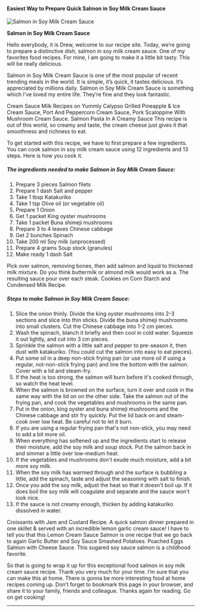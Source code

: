             

#### Easiest Way to Prepare Quick Salmon in Soy Milk Cream Sauce

![Salmon in Soy Milk Cream Sauce](https://img-global.cpcdn.com/recipes/4669552605528064/751x532cq70/salmon-in-soy-milk-cream-sauce-recipe-main-photo.jpg)

**Salmon in Soy Milk Cream Sauce**

Hello everybody, it is Drew, welcome to our recipe site. Today, we’re going to prepare a distinctive dish, salmon in soy milk cream sauce. One of my favorites food recipes. For mine, I am going to make it a little bit tasty. This will be really delicious.

Salmon in Soy Milk Cream Sauce is one of the most popular of recent trending meals in the world. It is simple, it’s quick, it tastes delicious. It’s appreciated by millions daily. Salmon in Soy Milk Cream Sauce is something which I’ve loved my entire life. They’re fine and they look fantastic.

Cream Sauce Milk Recipes on Yummly Calypso Grilled Pineapple & Ice Cream Sauce, Port And Peppercorn Cream Sauce, Pork Scaloppine With Mushroom Cream Sauce. Salmon Pasta In A Creamy Sauce This recipe is out of this world, so creamy and taste, the cream cheese just gives it that smoothness and richness to eat.

To get started with this recipe, we have to first prepare a few ingredients. You can cook salmon in soy milk cream sauce using 12 ingredients and 13 steps. Here is how you cook it.

##### The ingredients needed to make Salmon in Soy Milk Cream Sauce:

1.  Prepare 3 pieces Salmon filets
2.  Prepare 1 dash Salt and pepper
3.  Take 1 tbsp Katakuriko
4.  Take 1 tsp Olive oil (or vegetable oil)
5.  Prepare 1 Onion
6.  Get 1 packet King oyster mushrooms
7.  Take 1 packet Buna shimeji mushrooms
8.  Prepare 3 to 4 leaves Chinese cabbage
9.  Get 2 bunches Spinach
10.  Take 200 ml Soy milk (unprocessed)
11.  Prepare 4 grams Soup stock (granules)
12.  Make ready 1 dash Salt

Pick over salmon, removing bones, then add salmon and liquid to thickened milk mixture. Do you think buttermilk or almond milk would work as a. The resulting sauce pour over each steak. Cookies on Corn Starch and Condensed Milk Recipe.

##### Steps to make Salmon in Soy Milk Cream Sauce:

1.  Slice the onion thinly. Divide the king oyster mushrooms into 2-3 sections and slice into thin sticks. Divide the buna shimeji mushrooms into small clusters. Cut the Chinese cabbage into 1-2 cm pieces.
2.  Wash the spinach, blanch it briefly and then cool in cold water. Squeeze it out lightly, and cut into 3 cm pieces.
3.  Sprinkle the salmon with a little salt and pepper to pre-season it, then dust with katakuriko. (You could cut the salmon into easy to eat pieces).
4.  Put some oil in a deep non-stick frying pan (or use more oil if using a regular, not-non-stick frying pan) and line the bottom with the salmon. Cover with a lid and steam-fry.
5.  If the heat is too strong, the salmon will burn before it's cooked through, so watch the heat level.
6.  When the salmon is browned on the surface, turn it over and cook in the same way with the lid on on the other side. Take the salmon out of the frying pan, and cook the vegetables and mushrooms in the same pan.
7.  Put in the onion, king oyster and buna shimeji mushrooms and the Chinese cabbage and stir fry quickly. Put the lid back on and steam-cook over low heat. Be careful not to let it burn.
8.  If you are using a regular frying pan that's not non-stick, you may need to add a bit more oil.
9.  When everything has softened up and the ingredients start to release their moisture, add the soy milk and soup stock. Put the salmon back in and simmer a little over low-medium heat.
10.  If the vegetables and mushrooms don't exude much moisture, add a bit more soy milk.
11.  When the soy milk has warmed through and the surface is bubbling a little, add the spinach, taste and adjust the seasoning with salt to finish.
12.  Once you add the soy milk, adjust the heat so that it doesn't boil up. If it does boil the soy milk will coagulate and separate and the sauce won't look nice.
13.  If the sauce is not creamy enough, thicken by adding katakuriko dissolved in water.

Croissants with Jam and Custard Recipe. A quick salmon dinner prepared in one skillet & served with an incredible lemon garlic cream sauce! I have to tell you that this Lemon Cream Sauce Salmon is one recipe that we go back to again Garlic Butter and Soy Sauce Smashed Potatoes. Poached Eggs Salmon with Cheese Sauce. This sugared soy sauce salmon is a childhood favorite.

So that is going to wrap it up for this exceptional food salmon in soy milk cream sauce recipe. Thank you very much for your time. I’m sure that you can make this at home. There is gonna be more interesting food at home recipes coming up. Don’t forget to bookmark this page in your browser, and share it to your family, friends and colleague. Thanks again for reading. Go on get cooking!

* * *